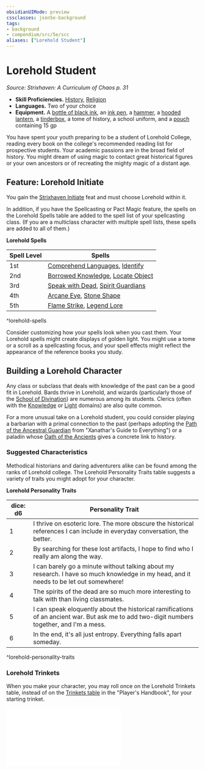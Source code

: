 ```yaml
---
obsidianUIMode: preview
cssclasses: json5e-background
tags:
- background
- compendium/src/5e/scc
aliases: ["Lorehold Student"]
---
```

# Lorehold Student
*Source: Strixhaven: A Curriculum of Chaos p. 31*  

- **Skill Proficiencies.** [History](/compendium/rules/skills.md#History), [Religion](/compendium/rules/skills.md#Religion)  
- **Languages.** Two of your choice  
- **Equipment.** A [bottle of black ink](/compendium/items/ink-1-ounce-bottle.md), an [ink pen](/compendium/items/ink-pen.md), a [hammer](/compendium/items/hammer.md), a [hooded lantern](/compendium/items/hooded-lantern.md), a [tinderbox](/compendium/items/tinderbox.md), a tome of history, a school uniform, and a [pouch](/compendium/items/pouch.md) containing 15 gp  

You have spent your youth preparing to be a student of Lorehold College, reading every book on the college's recommended reading list for prospective students. Your academic passions are in the broad field of history. You might dream of using magic to contact great historical figures or your own ancestors or of recreating the mighty magic of a distant age.

## Feature: Lorehold Initiate

You gain the [Strixhaven Initiate](/compendium/feats/strixhaven-initiate-scc.md) feat and must choose Lorehold within it.

In addition, if you have the Spellcasting or Pact Magic feature, the spells on the Lorehold Spells table are added to the spell list of your spellcasting class. (If you are a multiclass character with multiple spell lists, these spells are added to all of them.)

**Lorehold Spells**

| Spell Level | Spells |
|-------------|--------|
| 1st | [Comprehend Languages](/compendium/spells/comprehend-languages.md), [Identify](/compendium/spells/identify.md) |
| 2nd | [Borrowed Knowledge](/compendium/spells/borrowed-knowledge-scc.md), [Locate Object](/compendium/spells/locate-object.md) |
| 3rd | [Speak with Dead](/compendium/spells/speak-with-dead.md), [Spirit Guardians](/compendium/spells/spirit-guardians.md) |
| 4th | [Arcane Eye](/compendium/spells/arcane-eye.md), [Stone Shape](/compendium/spells/stone-shape.md) |
| 5th | [Flame Strike](/compendium/spells/flame-strike.md), [Legend Lore](/compendium/spells/legend-lore.md) |
^lorehold-spells

Consider customizing how your spells look when you cast them. Your Lorehold spells might create displays of golden light. You might use a tome or a scroll as a spellcasting focus, and your spell effects might reflect the appearance of the reference books you study.

## Building a Lorehold Character

Any class or subclass that deals with knowledge of the past can be a good fit in Lorehold. Bards thrive in Lorehold, and wizards (particularly those of the [School of Divination](/compendium/classes/wizard-school-of-divination.md)) are numerous among its students. Clerics (often with the [Knowledge](/compendium/classes/cleric-knowledge-domain.md) or [Light](/compendium/classes/cleric-light-domain.md) domains) are also quite common.

For a more unusual take on a Lorehold student, you could consider playing a barbarian with a primal connection to the past (perhaps adopting the [Path of the Ancestral Guardian](/compendium/classes/barbarian-path-of-the-ancestral-guardian-xge.md) from "Xanathar's Guide to Everything") or a paladin whose [Oath of the Ancients](/compendium/classes/paladin-oath-of-the-ancients.md) gives a concrete link to history.

### Suggested Characteristics

Methodical historians and daring adventurers alike can be found among the ranks of Lorehold college. The Lorehold Personality Traits table suggests a variety of traits you might adopt for your character.

**Lorehold Personality Traits**

| dice: d6 | Personality Trait |
|----------|-------------------|
| 1 | I thrive on esoteric lore. The more obscure the historical references I can include in everyday conversation, the better. |
| 2 | By searching for these lost artifacts, I hope to find who I really am along the way. |
| 3 | I can barely go a minute without talking about my research. I have so much knowledge in my head, and it needs to be let out somewhere! |
| 4 | The spirits of the dead are so much more interesting to talk with than living classmates. |
| 5 | I can speak eloquently about the historical ramifications of an ancient war. But ask me to add two-digit numbers together, and I'm a mess. |
| 6 | In the end, it's all just entropy. Everything falls apart someday. |
^lorehold-personality-traits

### Lorehold Trinkets

When you make your character, you may roll once on the Lorehold Trinkets table, instead of on the [Trinkets table](/compendium/items/trinket.md) in the "Player's Handbook", for your starting trinket.

![Lorehold Trinkets](/compendium/tables/lorehold-trinkets-scc.md)